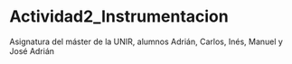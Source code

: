 # Actividad2_Instrumentacion
Asignatura del máster de la UNIR, alumnos Adrián, Carlos, Inés, Manuel y José Adrián

